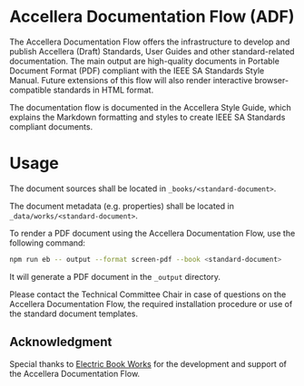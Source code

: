 # Accellera Documentation Flow (ADF)

The Accellera Documentation Flow offers the infrastructure to develop and publish Accellera (Draft) Standards, User Guides and other standard-related documentation. The main output are high-quality documents in Portable Document Format (PDF) compliant with the IEEE SA Standards Style Manual. Future extensions of this flow will also render interactive browser-compatible standards in HTML format. 

The documentation flow is documented in the Accellera Style Guide, which explains the Markdown formatting and styles to create IEEE SA Standards compliant documents.

# Usage

The document sources shall be located in `_books/<standard-document>`.

The document metadata (e.g. properties) shall be located in `_data/works/<standard-document>`.

To render a PDF document using the Accellera Documentation Flow, use the following command:

```sh
npm run eb -- output --format screen-pdf --book <standard-document>
```

It will generate a PDF document in the `_output` directory.

Please contact the Technical Committee Chair in case of questions on the Accellera Documentation Flow, the required installation procedure or use of the standard document templates.

## Acknowledgment

Special thanks to [Electric Book Works](https://electricbookworks.com/) for the development and support of the Accellera Documentation Flow.
